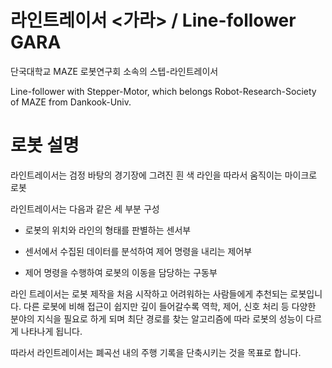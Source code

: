 # 라인트레이서 <가라> / Line-follower GARA

단국대학교 MAZE 로봇연구회 소속의 스텝-라인트레이서

Line-follower with Stepper-Motor, which belongs  Robot-Research-Society of MAZE from Dankook-Univ.

# 로봇 설명

라인트레이서는 검정 바탕의 경기장에 그려진 흰 색 라인을 따라서 움직이는 마이크로 로봇

라인트레이서는 다음과 같은 세 부분 구성

- 로봇의 위치와 라인의 형태를 판별하는 센서부

- 센서에서 수집된 데이터를 분석하여 제어 명령을 내리는 제어부

- 제어 명령을 수행하여 로봇의 이동을 담당하는 구동부

라인 트레이서는 로봇 제작을 처음 시작하고 어려워하는 사람들에게 추천되는 로봇입니다. 다른 로봇에 비해 접근이 쉽지만 깊이 들어갈수록 역학, 제어, 신호 처리 등 다양한 분야의 지식을 필요로 하게 되며 최단 경로를 찾는 알고리즘에 따라 로봇의 성능이 다르게 나타나게 됩니다.

따라서 라인트레이서는 폐곡선 내의 주행 기록을 단축시키는 것을 목표로 합니다.
